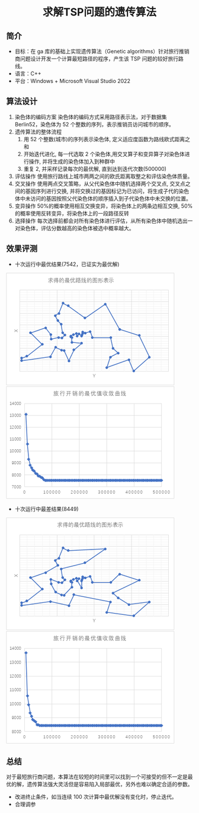# <center>求解TSP问题的遗传算法</center>

<center></center>

## 简介

- 目标：在 ga 库的基础上实现遗传算法（Genetic algorithms）针对旅行推销商问题设计开发一个计算最短路径的程序，产生该 TSP 问题的较好旅行路线。
- 语言：C++
- 平台：Windows + Microsoft Visual Studio 2022

## 算法设计

1. 染色体的编码方案
   染色体的编码方式采用路径表示法，对于数据集 Berlin52，染色体为 52 个整数的序列，表示推销员访问城市的顺序。
2. 遗传算法的整体流程
   1. 用 52 个整数(城市)的序列表示染色体, 定义适应度函数为路线欧式距离之和
   2. 开始迭代进化, 每一代选取 2 个染色体,用交叉算子和变异算子对染色体进行操作, 并将生成的染色体加入到种群中
   3. 重复 2, 并采样记录每次的最优解, 直到达到迭代次数(500000)
3. 评估操作
   使用旅行路线上城市两两之间的欧氏距离取整之和评估染色体质量。
4. 交叉操作
   使用两点交叉策略，从父代染色体中随机选择两个交叉点, 交叉点之间的基因序列进行交换, 并将交换过的基因标记为已访问，将生成子代的染色体中未访问的基因按照父代染色体的顺序插入到子代染色体中未交换的位置。
5. 变异操作
   50%的概率使用相互交换变异，将染色体上的两条边相互交换, 50%的概率使用反转变异，将染色体上的一段路径反转
6. 选择操作
   每次选择前都会对所有染色体进行评估，从所有染色体中随机选出一对染色体，评估分数越高的染色体被选中概率越大。

## 效果评测

- 十次运行中最优结果(7542，已证实为最优解)

![image-(1)](<./.img/image-(1).png>)![image-(2)](<./.img/image-(2).png>)

- 十次运行中最差结果(8449)

![image-(3)](<./.img/image-(3).png>)![image-(4)](<./.img/image-(4).png>)


## 总结

对于最短旅行商问题，本算法在较短的时间里可以找到一个可接受的但不一定是最优的解，遗传算法强大灵活但是容易陷入局部最优，另外也难以确定合适的参数。

- 改进终止条件，如当连续 100 次计算中最优解没有变化时，停止迭代。
- 合理调参
